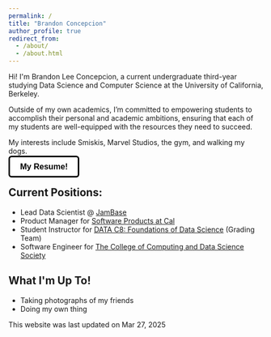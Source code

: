 ```yaml
---
permalink: /
title: "Brandon Concepcion"
author_profile: true
redirect_from: 
  - /about/
  - /about.html
---
```


<style>
.linkedin-btn {
  background-color: #ffffff; /* White background */
  color: #000; /* Black text */
  padding: 10px 20px;
  border: solid; /* Black border */
  border-radius: 6px;
  font-size: 16px;
  cursor: pointer;
  transition: box-shadow 0.3s ease;
  font-family: Arial, sans-serif;
  font-weight: bold;
  text-decoration: none; /* Removes underline */
}

.linkedin-btn:hover {
  box-shadow: 0 4px 6px rgba(0, 0, 0, 0.1); /* Subtle shadow */
}
</style>

Hi! I'm Brandon Lee Concepcion, a current undergraduate third-year studying Data Science and Computer Science at the University of California, Berkeley. 

Outside of my own academics, I’m committed to empowering students to accomplish their personal and academic ambitions, ensuring that each of my students are well-equipped with the resources they need to succeed.

My interests include Smiskis, Marvel Studios, the gym, and walking my dogs. 

<a href="files/Concepcion_Brandon_Resume.pdf" class="linkedin-btn" target="_blank">My Resume!</a>

## Current Positions: 
* Lead Data Scientist @ <a href = 'http://jambase.com/' target = "_blank">JamBase</a>
* Product Manager for <a href = "https://ispma.org/student-chapter-uc-berkeley/" target = "_blank">Software Products at Cal</a>
* Student Instructor for <a href = "https://www.data8.org/" target="_blank">DATA C8: Foundations of Data Science</a> (Grading Team)  
* Software Engineer for <a href = "https://cdss.berkeley.edu/" target="_blank">The College of Computing and Data Science Society</a>

## What I'm Up To!
* Taking photographs of my friends
* Doing my own thing


This website was last updated on Mar 27, 2025